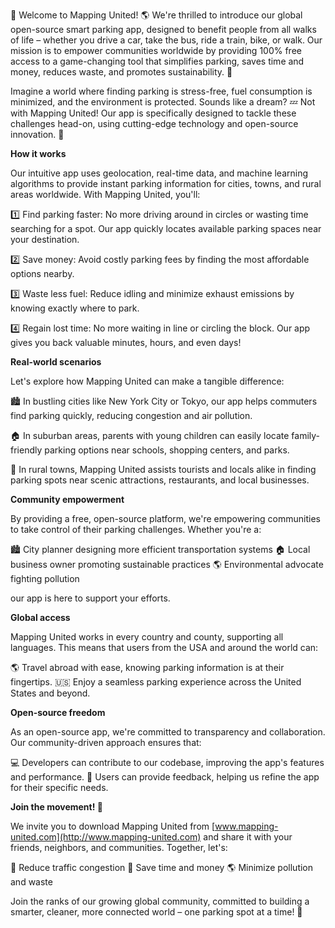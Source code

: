 🎉 Welcome to Mapping United! 🌎 We're thrilled to introduce our global open-source smart parking app, designed to benefit people from all walks of life – whether you drive a car, take the bus, ride a train, bike, or walk. Our mission is to empower communities worldwide by providing 100% free access to a game-changing tool that simplifies parking, saves time and money, reduces waste, and promotes sustainability. 🌟

Imagine a world where finding parking is stress-free, fuel consumption is minimized, and the environment is protected. Sounds like a dream? 💤 Not with Mapping United! Our app is specifically designed to tackle these challenges head-on, using cutting-edge technology and open-source innovation. 🚀

**How it works**

Our intuitive app uses geolocation, real-time data, and machine learning algorithms to provide instant parking information for cities, towns, and rural areas worldwide. With Mapping United, you'll:

1️⃣ Find parking faster: No more driving around in circles or wasting time searching for a spot. Our app quickly locates available parking spaces near your destination.

2️⃣ Save money: Avoid costly parking fees by finding the most affordable options nearby.

3️⃣ Waste less fuel: Reduce idling and minimize exhaust emissions by knowing exactly where to park.

4️⃣ Regain lost time: No more waiting in line or circling the block. Our app gives you back valuable minutes, hours, and even days!

**Real-world scenarios**

Let's explore how Mapping United can make a tangible difference:

🏙️ In bustling cities like New York City or Tokyo, our app helps commuters find parking quickly, reducing congestion and air pollution.

🏠 In suburban areas, parents with young children can easily locate family-friendly parking options near schools, shopping centers, and parks.

🚂 In rural towns, Mapping United assists tourists and locals alike in finding parking spots near scenic attractions, restaurants, and local businesses.

**Community empowerment**

By providing a free, open-source platform, we're empowering communities to take control of their parking challenges. Whether you're a:

🏙️ City planner designing more efficient transportation systems
🏠 Local business owner promoting sustainable practices
🌎 Environmental advocate fighting pollution

our app is here to support your efforts.

**Global access**

Mapping United works in every country and county, supporting all languages. This means that users from the USA and around the world can:

🌎 Travel abroad with ease, knowing parking information is at their fingertips.
🇺🇸 Enjoy a seamless parking experience across the United States and beyond.

**Open-source freedom**

As an open-source app, we're committed to transparency and collaboration. Our community-driven approach ensures that:

💻 Developers can contribute to our codebase, improving the app's features and performance.
🤝 Users can provide feedback, helping us refine the app for their specific needs.

**Join the movement! 🌟**

We invite you to download Mapping United from [www.mapping-united.com](http://www.mapping-united.com) and share it with your friends, neighbors, and communities. Together, let's:

🚗 Reduce traffic congestion
💸 Save time and money
🌎 Minimize pollution and waste

Join the ranks of our growing global community, committed to building a smarter, cleaner, more connected world – one parking spot at a time! 🌟